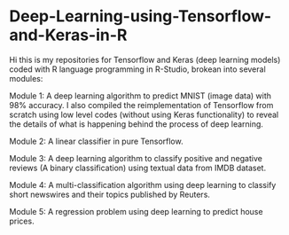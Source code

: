 # Deep-Learning-using-Tensorflow-and-Keras-in-R

Hi this is my repositories for Tensorflow and Keras (deep learning models) coded with R language programming in R-Studio, brokean into several modules:

Module 1: A deep learning algorithm to predict MNIST (image data) with 98% accuracy. I also compiled the reimplementation of Tensorflow from scratch using low level codes (without using Keras functionality) to reveal the details of what is happening behind the process of deep learning.

Module 2: A linear classifier in pure Tensorflow.

Module 3: A deep learning algorithm to classify positive and negative reviews (A binary classification) using textual data from IMDB dataset.

Module 4: A multi-classification algorithm using deep learning to classify short newswires and their topics published by Reuters. 

Module 5: A regression problem using deep learning to predict house prices.
